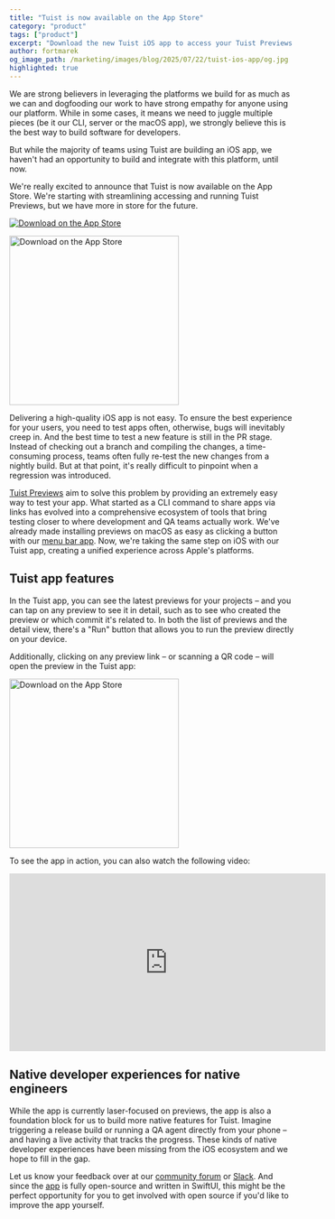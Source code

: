```yaml
---
title: "Tuist is now available on the App Store"
category: "product"
tags: ["product"] 
excerpt: "Download the new Tuist iOS app to access your Tuist Previews on the go"
author: fortmarek
og_image_path: /marketing/images/blog/2025/07/22/tuist-ios-app/og.jpg
highlighted: true
---
```


We are strong believers in leveraging the platforms we build for as much as we can and dogfooding our work to have strong empathy for anyone using our platform. While in some cases, it means we need to juggle multiple pieces (be it our CLI, server or the macOS app), we strongly believe this is the best way to build software for developers.

But while the majority of teams using Tuist are building an iOS app, we haven't had an opportunity to build and integrate with this platform, until now.

We're really excited to announce that Tuist is now available on the App Store. We're starting with streamlining accessing and running Tuist Previews, but we have more in store for the future.

[![Download on the App Store](/marketing/images/blog/2025/07/22/tuist-ios-app/download-app-store.png)](https://apps.apple.com/us/app/tuist/id6748460335)

<img alt="Download on the App Store" src="/marketing/images/blog/2025/07/22/tuist-ios-app/tuist-app.png" width="300">

Delivering a high-quality iOS app is not easy. To ensure the best experience for your users, you need to test apps often, otherwise, bugs will inevitably creep in. And the best time to test a new feature is still in the PR stage. Instead of checking out a branch and compiling the changes, a time-consuming process, teams often fully re-test the new changes from a nightly build. But at that point, it's really difficult to pinpoint when a regression was introduced. 

[Tuist Previews](https://docs.tuist.dev/en/guides/features/previews) aim to solve this problem by providing an extremely easy way to test your app. What started as a CLI command to share apps via links has evolved into a comprehensive ecosystem of tools that bring testing closer to where development and QA teams actually work. We've already made installing previews on macOS as easy as clicking a button with our [menu bar app](/blog/2024/08/28/tuist-macos-app). Now, we're taking the same step on iOS with our Tuist app, creating a unified experience across Apple's platforms.

## Tuist app features

In the Tuist app, you can see the latest previews for your projects – and you can tap on any preview to see it in detail, such as to see who created the preview or which commit it's related to. In both the list of previews and the detail view, there's a "Run" button that allows you to run the preview directly on your device.

Additionally, clicking on any preview link – or scanning a QR code – will open the preview in the Tuist app:

<img alt="Download on the App Store" src="/marketing/images/blog/2025/07/22/tuist-ios-app/tuist-ios-app.gif" width="300">

To see the app in action, you can also watch the following video:
<iframe title="Tuist iOS app" width="560" height="315" src="https://videos.tuist.dev/videos/embed/dYZAKZqx75PGWetFjZj2QA" frameborder="0" allowfullscreen="" sandbox="allow-same-origin allow-scripts allow-popups allow-forms"></iframe>

## Native developer experiences for native engineers

While the app is currently laser-focused on previews, the app is also a foundation block for us to build more native features for Tuist. Imagine triggering a release build or running a QA agent directly from your phone – and having a live activity that tracks the progress. These kinds of native developer experiences have been missing from the iOS ecosystem and we hope to fill in the gap.

Let us know your feedback over at our [community forum](https://community.tuist.dev/) or [Slack](https://tuist.io/slack). And since the [app](https://github.com/tuist/tuist/tree/main/app) is fully open-source and written in SwiftUI, this might be the perfect opportunity for you to get involved with open source if you'd like to improve the app yourself.
